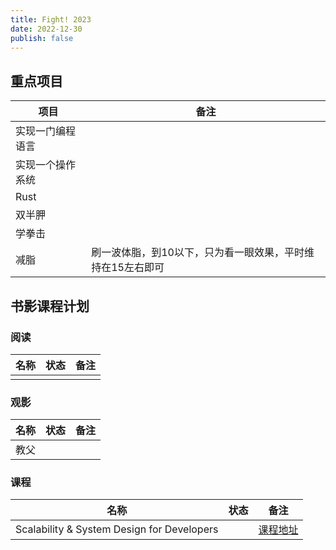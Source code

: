 ```yaml
---
title: Fight! 2023
date: 2022-12-30
publish: false
---
```


## 重点项目
|项目|备注|
|--|--|
|实现一门编程语言||
|实现一个操作系统||
|Rust||
|双半胛||
|学拳击||
|减脂|刷一波体脂，到10以下，只为看一眼效果，平时维持在15左右即可|


## 书影课程计划

### 阅读 
|名称|状态|备注|
|--|--|--|
||||

### 观影
|名称|状态|备注|
|--|--|--|
|教父|||


### 课程
|名称|状态|备注|
|--|--|--|
|Scalability & System Design for Developers||[课程地址](https://www.educative.io/path/scalability-system-design)|
